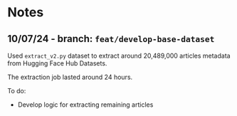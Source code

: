 # Notes



## 10/07/24 - branch: `feat/develop-base-dataset`
Used `extract_v2.py` dataset to extract around 20,489,000 articles metadata from Hugging Face Hub Datasets.

The extraction job lasted around 24 hours.

To do: 
- Develop logic for extracting remaining articles

